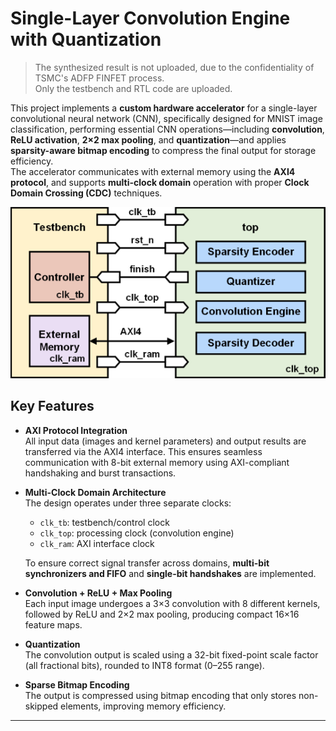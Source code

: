 
# Single-Layer Convolution Engine with Quantization
> The synthesized result is not uploaded, due to the confidentiality of TSMC's ADFP FINFET process.  
> Only the testbench and RTL code are uploaded.

This project implements a **custom hardware accelerator** for a single-layer convolutional neural network (CNN), specifically designed for MNIST image classification, performing essential CNN operations—including **convolution**, **ReLU activation**, **2×2 max pooling**, and **quantization**—and applies **sparsity-aware bitmap encoding** to compress the final output for storage efficiency.   
The accelerator communicates with external memory using the **AXI4 protocol**, and supports **multi-clock domain** operation with proper **Clock Domain Crossing (CDC)** techniques. 

![image](./doc/block.png)

## Key Features

- **AXI Protocol Integration**  
  All input data (images and kernel parameters) and output results are transferred via the AXI4 interface. This ensures seamless communication with 8-bit external memory using AXI-compliant handshaking and burst transactions.

- **Multi-Clock Domain Architecture**  
  The design operates under three separate clocks:  
  - `clk_tb`: testbench/control clock  
  - `clk_top`: processing clock (convolution engine)  
  - `clk_ram`: AXI interface clock  

  To ensure correct signal transfer across domains, **multi-bit synchronizers and FIFO** and **single-bit handshakes** are implemented.

- **Convolution + ReLU + Max Pooling**  
  Each input image undergoes a 3×3 convolution with 8 different kernels, followed by ReLU and 2×2 max pooling, producing compact 16×16 feature maps.

- **Quantization**  
  The convolution output is scaled using a 32-bit fixed-point scale factor (all fractional bits), rounded to INT8 format (0–255 range).

- **Sparse Bitmap Encoding**  
  The output is compressed using bitmap encoding that only stores non-skipped elements, improving memory efficiency.

---


